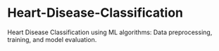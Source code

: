 # Heart-Disease-Classification
Heart Disease Classification using ML algorithms: Data preprocessing, training, and model evaluation.
